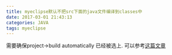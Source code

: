 ```yaml
---
title: myeclipse默认不把src下面的java文件编译到classes中
date: 2017-03-01 21:43:13
categories: JAVA
tags: myeclipse
---
```


需要确保project->build automatically 已经被选上.
可以参考[这篇文章](http://blog.csdn.net/coolwubo/article/details/9612545)